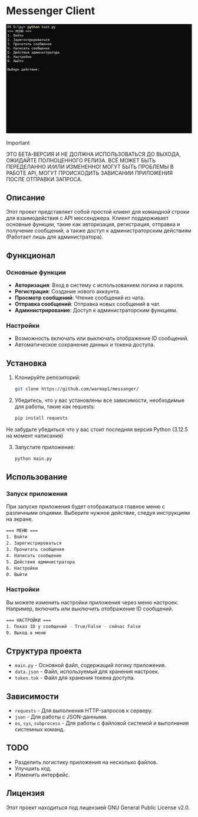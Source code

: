 
# Messenger Client

![img](resources/img.png)

> [!IMPORTANT]
ЭТО БЕТА-ВЕРСИЯ И НЕ ДОЛЖНА ИСПОЛЬЗОВАТЬСЯ ДО ВЫХОДА, ОЖИДАЙТЕ ПОЛНОЦЕННОГО РЕЛИЗА.
ВСЁ МОЖЕТ БЫТЬ ПЕРЕДЕЛАННО И/ИЛИ ИЗМЕНЕННО!
МОГУТ БЫТЬ ПРОБЛЕМЫ В РАБОТЕ API, МОГУТ ПРОИСХОДИТЬ ЗАВИСАНИИ ПРИЛОЖЕНИЯ ПОСЛЕ ОТПРАВКИ ЗАПРОСА.

## Описание

Этот проект представляет собой простой клиент для командной строки для взаимодействия с API мессенджера. Клиент поддерживает основные функции, такие как авторизация, регистрация, отправка и получение сообщений, а также доступ к администраторским действиям (Работает лишь для администратора).

## Функционал

### Основные функции

- **Авторизация**: Вход в систему с использованием логина и пароля.
- **Регистрация**: Создание нового аккаунта.
- **Просмотр сообщений**: Чтение сообщений из чата.
- **Отправка сообщений**: Отправка новых сообщений в чат.
- **Администрирование**: Доступ к администраторским функциям.

### Настройки

- Возможность включать или выключать отображение ID сообщений.
- Автоматическое сохранение данных и токена доступа.

## Установка

1. Клонируйте репозиторий:

   ```bash
   git clone https://github.com/warmap1/messanger/
   ```

2. Убедитесь, что у вас установлены все зависимости, необходимые для работы, такие как requests:

   ```bash
   pip install requests
   ```
Не забудьте убедиться что у вас стоит последняя версия Python (3.12.5 на момент написания)

3. Запустите приложение:

   ```bash
   python main.py
   ```

## Использование

### Запуск приложения

При запуске приложения будет отображаться главное меню с различными опциями. Выберите нужное действие, следуя инструкциям на экране.

```bash
=== МЕНЮ ===
1. Войти
2. Зарегистрироваться
3. Прочитать сообщения
4. Написать сообщение
5. Действия администратора
6. Настройки
0. Выйти
```

### Настройки

Вы можете изменить настройки приложения через меню настроек. Например, включить или выключить отображение ID сообщений.

```bash
=== НАСТРОЙКИ ===
1. Показ ID у сообщений - True/False - сейчас False
0. Выход в меню
```

## Структура проекта

- `main.py` - Основной файл, содержащий логику приложения.
- `data.json` - Файл, используемый для хранения настроек.
- `token.tok` - Файл для хранения токена доступа.

## Зависимости

- `requests` - Для выполнения HTTP-запросов к серверу.
- `json` - Для работы с JSON-данными.
- `os`, `sys`, `subprocess` - Для работы с файловой системой и выполнения системных команд.

## TODO
 - Разделить логистику приложения на несколько файлов.
 - Улучшить код.
 - Изменить интерфейс.

## Лицензия

Этот проект находиться под лицензией GNU General Public License v2.0.
